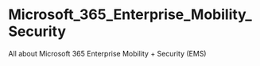 # Microsoft_365_Enterprise_Mobility_Security
All about Microsoft 365 Enterprise Mobility + Security (EMS)
